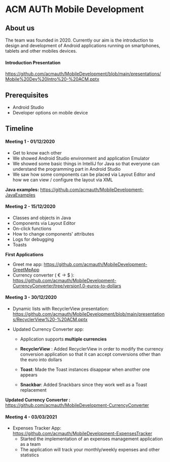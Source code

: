 # ACM AUTh Mobile Development # 

## About us ##
The team was founded in 2020. Currently our aim is the introduction to design and development of Android applications running on smartphones, tablets and other mobiles devices.

#### Introduction Presentation ####
https://github.com/acmauth/MobileDevelopment/blob/main/presentations/Mobile%20Dev%20Intro%20-%20ACM.pptx

## Ρrerequisites ##
- Android Studio
- Developer options on mobile device

## Timeline ##
#### Meeting 1 - 01/12/2020 #####
- Get to know each other
- We showed Android Studio environment and application Emulator
- We showed some basic things in IntelliJ for Java so that everyone can understand the programming part in Android Studio
- We saw how some components can be placed via Layout Editor and how we can view / configure the layout via XML

**Java examples:** https://github.com/acmauth/MobileDevelopment-JavaExamples

#### Meeting 2 - 15/12/2020 ####
- Classes and objects in Java
- Components via Layout Editor
- On-click functions
- How to change components' attributes
- Logs for debugging
- Toasts

**First Applications**
  - Greet me app: https://github.com/acmauth/MobileDevelopment-GreetMeApp
  - Currency converter ( € -> $ ): https://github.com/acmauth/MobileDevelopment-CurrencyConverter/tree/version1.0-euros-to-dollars

#### Meeting 3 - 30/12/2020 ####
- Dynamic lists with RecyclerView presentation: https://github.com/acmauth/MobileDevelopment/blob/main/presentations/RecyclerView%20-%20ACM.pptx

- Updated Currency Converter app:
    - Application supports **multiple currencies** 
    - **RecyclerView** : Added RecyclerView in order to modify the currency conversion application so that it can accept conversions other than the euro into dollars

    - **Toast**: Made the Toast instances disappear when another one appears

    - **Snackbar**: Added Snackbars since they work well as a Toast replacement

**Updated Currency Converter :** https://github.com/acmauth/MobileDevelopment-CurrencyConverter

#### Meeting 4 - 03/03/2021 #### 
- Expenses Tracker App: https://github.com/acmauth/MobileDevelopment-ExpensesTracker
    - Started the implementation of an expenses management application as a team
    - The application  will track your monthly/weekly expenses and other statistics


